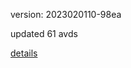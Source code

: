 version: 2023020110-98ea

updated 61 avds

[details](https://github.com/0x74f917491bfa7ebfa379/ali_avd_db/blob/master/change_log/2023/02/01/10/98ea.txt)